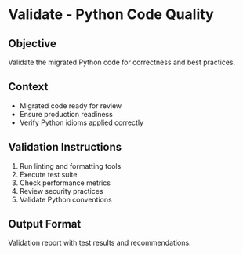 # Validate - Python Code Quality

## Objective
Validate the migrated Python code for correctness and best practices.

## Context
- Migrated code ready for review
- Ensure production readiness
- Verify Python idioms applied correctly

## Validation Instructions
1. Run linting and formatting tools
2. Execute test suite
3. Check performance metrics
4. Review security practices
5. Validate Python conventions

## Output Format
Validation report with test results and recommendations.
